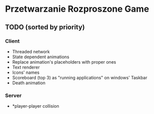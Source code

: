 # Przetwarzanie Rozproszone Game
## TODO (sorted by priority)
### Client
* Threaded network
* State dependent animations
* Replace animation's placeholders with proper ones
* Text renderer
* Icons' names
* Scoreboard (top 3) as "running applications" on windows' Taskbar
* Death animation
### Server
* *player-player collision
